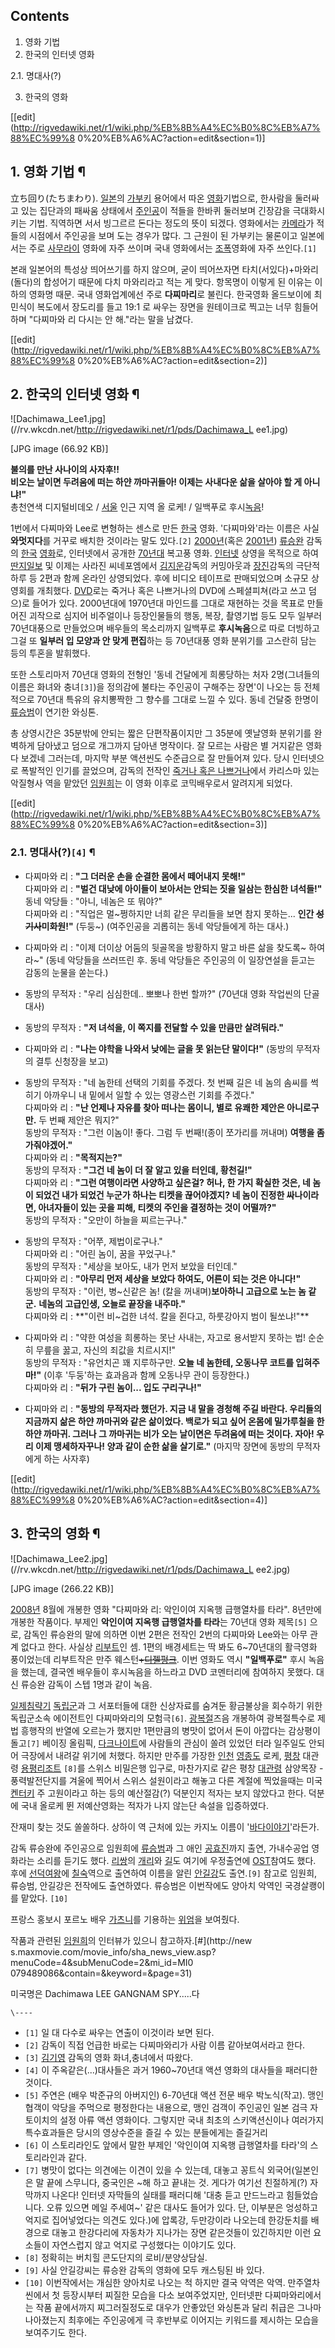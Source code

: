 ## Contents

    

1. 영화 기법 
2. 한국의 인터넷 영화 
    

2.1. 명대사(?)

3. 한국의 영화 

[[edit](http://rigvedawiki.net/r1/wiki.php/%EB%8B%A4%EC%B0%8C%EB%A7%88%EC%99%8
0%20%EB%A6%AC?action=edit&section=1)]

## 1. 영화 기법 ¶

立ち回り(たちまわり). [일본](%EC%9D%BC%EB%B3%B8.md)의
[가부키](%EA%B0%80%EB%B6%80%ED%82%A4.md) 용어에서 따온
[영화](%EC%98%81%ED%99%94.md)기법으로, 한사람을 둘러싸고 있는 집단과의 패싸움 상태에서
[주인공](%EC%A3%BC%EC%9D%B8%EA%B3%B5.md)이 적들을 한바퀴 둘러보며 긴장감을 극대화시키는 기법. 직역하면 서서
빙그르르 돈다는 정도의 뜻이 되겠다. 영화에서는 [카메라](%EC%B9%B4%EB%A9%94%EB%9D%BC.md)가 적들의 시점에서
주인공을 보며 도는 경우가 많다. 그 근원이 된 가부키는 물론이고 일본에서는 주로
[사무라이](%EC%82%AC%EB%AC%B4%EB%9D%BC%EC%9D%B4.md) 영화에 자주 쓰이며 국내 영화에서는
[조폭](%EC%A1%B0%ED%8F%AD.md)영화에 자주 쓰인다.`[1]`

  

본래 일본어의 특성상 띄어쓰기를 하지 않으며, 굳이 띄어쓰자면 타치(서있다)+마와리(돌다)의 합성어기 때문에 다치 마와리라고 적는 게 맞다.
항목명이 이렇게 된 이유는 이하의 영화명 때문. 국내 영화업계에선 주로 **다찌마리**로 불린다. 한국영화 올드보이에 최민식이 복도에서
장도리를 들고 19:1 로 싸우는 장면을 원테이크로 찍고는 너무 힘들어 하며 "다찌마와 리 다시는 안 해."라는 말을 남겼다.

[[edit](http://rigvedawiki.net/r1/wiki.php/%EB%8B%A4%EC%B0%8C%EB%A7%88%EC%99%8
0%20%EB%A6%AC?action=edit&section=2)]

## 2. 한국의 인터넷 영화 ¶

![Dachimawa_Lee1.jpg](//rv.wkcdn.net/http://rigvedawiki.net/r1/pds/Dachimawa_L
ee1.jpg)

[JPG image (66.92 KB)]

  
**불의를 만난 사나이의 사자후!!**  
**비오는 날이면 두려움에 떠는 하얀 까마귀들아! 이제는 사내다운 삶을 살아야 할 게 아니냐!"**  
총천연색 디지털비데오 / [서울](%EC%84%9C%EC%9A%B8.md) 인근 지역 올 로케! / 일백푸로
후시[녹음](%EB%85%B9%EC%9D%8C.md)!

  
  

  

1번에서 다찌마와 Lee로 변형하는 센스로 만든 [한국](%ED%95%9C%EA%B5%AD.md) 영화. '다찌마와'라는 이름은 사실
**와멋지다**를 거꾸로 배치한 것이라는 말도 있다.`[2]` [2000년](2000%EB%85%84.md)(혹은
[2001년](2001%EB%85%84.md)) [류승완](%EB%A5%98%EC%8A%B9%EC%99%84.md) 감독의
[한국](%ED%95%9C%EA%B5%AD.md) [영화](%EC%98%81%ED%99%94.md)로, 인터넷에서 공개한
[70년대](70%EB%85%84%EB%8C%80.md) 복고풍 영화.
[인터넷](%EC%9D%B8%ED%84%B0%EB%84%B7.md) 상영을 목적으로 하여
[딴지일보](%EB%94%B4%EC%A7%80%EC%9D%BC%EB%B3%B4.md) 및 이제는 사라진 씨네포엠에서
[김지운](%EA%B9%80%EC%A7%80%EC%9A%B4.md)감독의 커밍아웃과
[장진](%EC%9E%A5%EC%A7%84.md)감독의 극단적하루 등 2편과 함께 온라인 상영되었다. 후에 비디오 테이프로 판매되었으며
소규모 상영회를 개최했다. [DVD](DVD.md)로는 죽거나 혹은 나쁘거나의 DVD에 스페셜피쳐(라고 쓰고 덤으)로 들어가 있다.
2000년대에 1970년대 마인드를 그대로 재현하는 것을 목표로 만들어진 괴작으로 심지어 비주얼이나 등장인물들의 행동, 복장, 촬영기법 등도
모두 일부러 70년대풍으로 만들었으며 배우들의 목소리까지 일백푸로 **후시녹음**으로 따로 더빙하고 그걸 또 **일부러 입 모양과 안 맞게
편집**하는 등 70년대풍 영화 분위기를 고스란히 담는 등의 투혼을 발휘했다.

  

또한 스토리마저 70년대 영화의 전형인 '동네 건달에게 희롱당하는 처자 2명(그녀들의 이름은 화녀와 충녀`[3]`)을 정의감에 불타는
주인공이 구해주는 장면'이 나오는 등 전체적으로 70년대 특유의 유치뽕짝한 그 향수를 그대로 느낄 수 있다. 동네 건달중 한명이
[류승범](%EB%A5%98%EC%8A%B9%EB%B2%94.md)이 연기한 와싱톤.

  

총 상영시간은 35분밖에 안되는 짧은 단편작품이지만 그 35분에 옛날영화 분위기를 완벽하게 담아냈고 덤으로 개그까지 담아낸 명작이다. 잘
모르는 사람은 별 거지같은 영화 다 보겠네 그러는데, 마지막 부분 액션씬도 수준급으로 잘 만들어져 있다. 당시 인터넷으로 폭발적인 인기를
끌었으며, 감독의 전작인 [죽거나 혹은 나쁘거나](%EC%A3%BD%EA%B1%B0%EB%82%98%20%ED%98%B9%EC%9D%80%20%EB%82%98%EC%81%98%EA%B1%B0%EB%82%98.md)에서 카리스마 있는 악질형사 역을 맡았던
[임원희](%EC%9E%84%EC%9B%90%ED%9D%AC.md)는 이 영화 이후로 코믹배우로서 알려지게 되었다.

[[edit](http://rigvedawiki.net/r1/wiki.php/%EB%8B%A4%EC%B0%8C%EB%A7%88%EC%99%8
0%20%EB%A6%AC?action=edit&section=3)]

### 2.1. 명대사(?)`[4]` ¶

  * 다찌마와 리 : **"그 더러운 손을 순결한 몸에서 떼어내지 못해!"**  
다찌마와 리 : **"벌건 대낮에 아이들이 보아서는 안되는 짓을 일삼는 한심한 녀석들!"**  
동네 악당들 : "아니, 네놈은 또 뭐야?"  
다찌마와 리 : "직업은 멀~쩡하지만 너희 같은 무리들을 보면 참지 못하는... **인간 <del>성기사</del>미화원!"** (두둥~)
(여주인공을 괴롭히는 동네 악당들에게 하는 대사.)  

  * 다찌마와 리 : "이제 더이상 어둠의 뒷골목을 방황하지 말고 바른 삶을 찾도록~ 하여라~" (동네 악당들을 쓰러뜨린 후. 동네 악당들은 주인공의 이 일장연설을 듣고는 감동의 눈물을 쏟는다.)  

  * 동방의 무적자 : "우리 심심한데.. 뽀뽀나 한번 할까?" (70년대 영화 작업씬의 단골대사)  

  * 동방의 무적자 : **"저 녀석을, 이 쪽지를 전달할 수 있을 만큼만 살려둬라."**  

  * 다찌마와 리 : **"나는 야학을 나와서 낮에는 글을 못 읽는단 말이다!"** (동방의 무적자의 결투 신청장을 보고)  

  * 동방의 무적자 : "네 놈한테 선택의 기회를 주겠다. 첫 번째 길은 네 놈의 솜씨를 썩히기 아까우니 내 밑에서 일할 수 있는 영광스런 기회를 주겠다."  
다찌마와 리 : **"난 언제나 자유를 찾아 떠나는 몸이니, 별로 유쾌한 제안은 아니로구만.** 두 번째 제안은 뭐지?"  
동방의 무적자 : "그런 이놈이! 좋다. 그럼 두 번째!(종이 쪼가리를 꺼내며) **여행을 좀 가줘야겠어."**  
다찌마와 리 : **"목적지는?"**  
동방의 무적자 : **"그건 네 놈이 더 잘 알고 있을 터인데, 황천길!"**  
다찌마와 리 : **"그런 여행이라면 사양하고 싶은걸? 허나, 한 가지 확실한 것은, 네 놈이 되었건 내가 되었건 누군가 하나는 티켓을
끊어야겠지? 네 놈이 진정한 싸나이라면, 아녀자들이 있는 곳을 피해, 티켓의 주인을 결정하는 것이 어떨까?"**  
동방의 무적자 : "오만이 하늘을 찌르는구나."  

  * 동방의 무적자 : "어쭈, 제법이로구나."  
다찌마와 리 : "어린 놈이, 꿈을 꾸었구나."  
동방의 무적자 : "세상을 보아도, 내가 먼저 보았을 터인데."  
다찌마와 리 : **"아무리 먼저 세상을 보았다 하여도, 어른이 되는 것은 아니다!"**  
동방의 무적자 : "이런, 병~신같은 놈! (칼을 꺼내며)**보아하니 고급으로 노는 놈 같군.** **네놈의 고급인생, 오늘로 끝장을
내주마."**  
다찌마와 리 : **"이런 비~겁한 녀석. 칼을 쥔다고, 하룻강아지 범이 될쏘냐!"**  

  * 다찌마와 리 : "약한 여성을 희롱하는 못난 사내는, 자고로 용서받지 못하는 법! 순순히 무릎을 꿇고, 자신의 죄값을 치르시지!"  
동방의 무적자 : "유언치곤 꽤 지루하구만. **오늘 네 놈한테, 오동나무 코트를 입혀주마!"** (이후 '두둥'하는 효과음과 함께 오동나무
관이 등장한다.)  
다찌마와 리 : **"뒤가 구린 놈이... 입도 구리구나!"**  

  * 다찌마와 리 : **"동방의 무적자라 했던가. 지금 내 말을 경청해 주길 바란다. 우리들의 지금까지 삶은 하얀 까마귀와 같은 삶이었다. 백로가 되고 싶어 온몸에 밀가루칠을 한 하얀 까마귀. 그러나 그 까마귀는 비가 오는 날이면은 두려움에 떠는 것이다. 자아! 우리 이제 맹세하자꾸나! 양과 같이 순한 삶을 살기로."** (마지막 장면에 동방의 무적자에게 하는 사자후)  

[[edit](http://rigvedawiki.net/r1/wiki.php/%EB%8B%A4%EC%B0%8C%EB%A7%88%EC%99%8
0%20%EB%A6%AC?action=edit&section=4)]

## 3. 한국의 영화 ¶

![Dachimawa_Lee2.jpg](//rv.wkcdn.net/http://rigvedawiki.net/r1/pds/Dachimawa_L
ee2.jpg)

[JPG image (266.22 KB)]

  

[2008년](2008%EB%85%84.md) 8월에 개봉한 영화 "다찌마와 리: 악인이여 지옥행 급행열차를 타라". 8년만에 개봉한
작품이다. 부제인 **악인이여 지옥행 급행열차를 타라**는 70년대 영화 제목`[5]` 으로, 감독인 류승완의 말에 의하면 이번 2편은
전작인 2번의 다찌마와 Lee와는 아무 관계 없다고 한다. 사실상 [리부트](%EB%A6%AC%EB%B6%80%ED%8A%B8.md)인
셈. 1편의 배경세트는 딱 봐도 6~70년대의 활극영화 풍이었는데 리부트작은 만주
웨스턴<del>+[디젤펑크](%EB%94%94%EC%A0%A4%ED%8E%91%ED%81%AC.md)</del>. 이번 영화도 역시
**"일백푸로"** 후시 녹음을 했는데, 결국엔 배우들이 후시녹음을 하느라고 DVD 코멘터리에 참여하지 못했다. 대신 류승완 감독이 스텝
1명과 같이 녹음.

  

[일제](%EC%9D%BC%EC%A0%9C.md)[침략기](%EC%9D%BC%EC%A0%9C%EA%B0%95%EC%A0%90%EA%B8%B0.md) [독립군](%EB%8F%85%EB%A6%BD%EA%B5%B0.md)과 그 서포터들에 대한 신상자료를 숨겨둔
황금불상을 회수하기 위한 독립군소속 에이전트인 다찌마와리의 모험극`[6]`.
[광복절](%EA%B4%91%EB%B3%B5%EC%A0%88.md)즈음 개봉하여 광복절특수로 제법 흥행작의 반열에 오르는가 했지만
1편만큼의 병맛이 없어서 돈이 아깝다는 감상평이 돌고`[7]` 베이징 올림픽, [다크나이트](%EB%8B%A4%ED%81%AC%20%EB%82%98%EC%9D%B4%ED%8A%B8.md)에 사람들의 관심이 쏠려 있었던
터라 일주일도 안되어 극장에서 내려갈 위기에 처했다. 하지만 만주를 가장한 [인천](%EC%9D%B8%EC%B2%9C.md)
[영종도](%EC%98%81%EC%A2%85%EB%8F%84.md) 로케, [평창](%ED%8F%89%EC%B0%BD.md)
대관령 [용평리조트](%EC%9A%A9%ED%8F%89%EB%A6%AC%EC%A1%B0%ED%8A%B8.md) `[8]`를 스위스
비밀은행 입구로, 마찬가지로 같은 평창 [대관령](%EB%8C%80%EA%B4%80%EB%A0%B9.md) 삼양목장 - 풍력발전단지를
겨울에 찍어서 스위스 설원이라고 해놓고 다른 계절에 찍었을때는 미국 [켄터키](%EC%BC%84%ED%84%B0%ED%82%A4.md)
주 고원이라고 하는 등의 예산절감(?) 덕분인지 적자는 보지 않았다고 한다. 덕분에 국내 올로케 뛴 저예산영화는 적자가 나지 않는단 속설을
입증하였다.

  

잔재미 찾는 것도 쏠쏠하다. 상하이 역 근처에 있는 카지노 이름이
'[바다이야기](%EB%B0%94%EB%8B%A4%EC%9D%B4%EC%95%BC%EA%B8%B0.md)'라든가.

  

감독 류승완에 주인공으로 임원희에 [류승범](%EB%A5%98%EC%8A%B9%EB%B2%94.md)과 그 애인
[공효진](%EA%B3%B5%ED%9A%A8%EC%A7%84.md)까지 출연, 가내수공업 영화라는 소리를 듣기도 했다.
[리쌍](%EB%A6%AC%EC%8C%8D.md)의 [개리](%EA%B0%9C%EB%A6%AC.md)와
[길](%EA%B8%B8%28%EB%A6%AC%EC%8C%8D%29.md)도 여기에 우정출연에 [OST](OST.md)참여도
했다. 후에 [선덕여왕](%EC%84%A0%EB%8D%95%EC%97%AC%EC%99%95.md)에
[칠숙](%EC%B9%A0%EC%88%99.md)역으로 출연하여 이름을 알린
[안길강](%EC%95%88%EA%B8%B8%EA%B0%95.md)도 출연.`[9]` 참고로 임원희, 류승범, 안길강은 전작에도
출연하였다. 류승범은 이번작에도 양아치 악역인 국경살쾡이를 맡았다. `[10]`

  

프랑스 홍보시 포르노 배우 [가츠니](%EA%B0%80%EC%B8%A0%EB%8B%88.md)를 기용하는
[위엄](http://www.cine21.com/news/view/mag_id/59110)을 보여줬다.

  

작품과 관련된 [임원희](%EC%9E%84%EC%9B%90%ED%9D%AC.md)의 인터뷰가 있으니 참고하자.[#](http://new
s.maxmovie.com/movie_info/sha_news_view.asp?menuCode=4&subMenuCode=2&mi_id=MI0
079489086&contain=&keyword=&page=31)

  

미국명은 Dachimawa LEE GANGNAM SPY.....다

`\----`

  * `[1]` 일 대 다수로 싸우는 연출이 이것이라 보면 된다.
  * `[2]` 감독이 직접 언급한 바로는 다찌마와리가 사람 이름 같아보여서라고 한다.
  * `[3]` [김기영](%EA%B9%80%EA%B8%B0%EC%98%81.md) 감독의 영화 화녀,충녀에서 따왔다.
  * `[4]` 이 주옥같은(...)대사들은 과거 1960~70년대 액션 영화의 대사들을 패러디한 것이다.
  * `[5]` 주연은 (배우 박준규의 아버지인) 6-70년대 액션 전문 배우 박노식(작고). 맹인 협객이 악당을 주먹으로 평정한다는 내용으로, 맹인 검객이 주인공인 일본 검극 자토이치의 설정 아류 액션 영화이다. 그렇지만 국내 최초의 스키액션신이나 여러가지 특수효과들은 당시의 영상수준을 즐길 수 있는 분들에게는 즐길거리
  * `[6]` 이 스토리라인도 앞에서 말한 부제인 '악인이여 지옥행 급행열차를 타라'의 스토리라인과 같다.
  * `[7]` 병맛이 없다는 의견에는 이견이 있을 수 있는데, 대놓고 꽁트식 외국어(일본인은 말 끝에 스무니다, 중국인은 ~해 하고 끝내는 것. 게다가 여기선 친절하게(?) 자막까지 나온다! 인터넷 자막들의 실태를 패러디해 '대충 듣고 만드느라고 힘들었습니다. 오류 있으면 메일 주세여~' 같은 대사도 들어가 있다. 단, 이부분은 엉성하고 억지로 집어넣었다는 의견도 있다.)에 압록강, 두만강이라 나오는데 한강둔치를 배경으로 대놓고 한강다리에 자동차가 지나가는 장면 같은것들이 있긴하지만 이런 요소들이 자연스럽지 않고 억지로 구성했다는 이야기도 있다. 
  * `[8]` 정확히는 버치힐 콘도단지의 로비/분양상담실.
  * `[9]` 사실 안길강씨는 류승완 감독의 영화에 모두 캐스팅된 바 있다.
  * `[10]` 이번작에서는 개심한 양아치로 나오는 척 하지만 결국 악역은 악역. 만주열차 씬에서 첫 등장시부터 찌질한 모습을 다소 보여주었지만, 인터넷판 다찌마와리에서는 작품 끝에서까지 찌그러질정도로 대우가 안좋았던 와싱톤과 달리 취급은 그나마 나아졌는지 최후에는 주인공에게 극 후반부로 이어지는 키워드를 제시하는 모습을 보여주기도 한다.

